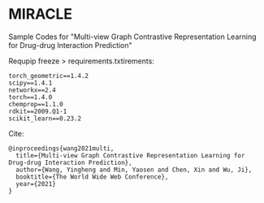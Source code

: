 # MIRACLE

Sample Codes for "Multi-view Graph Contrastive Representation Learning for Drug-drug Interaction Prediction"

Requpip freeze > requirements.txtirements:
```
torch_geometric==1.4.2
scipy==1.4.1
networkx==2.4
torch==1.4.0
chemprop==1.1.0
rdkit==2009.Q1-1
scikit_learn==0.23.2
```

Cite:
```
@inproceedings{wang2021multi,
  title={Multi-view Graph Contrastive Representation Learning for Drug-drug Interaction Prediction},
  author={Wang, Yingheng and Min, Yaosen and Chen, Xin and Wu, Ji},
  booktitle={The World Wide Web Conference},
  year={2021}
}

```
